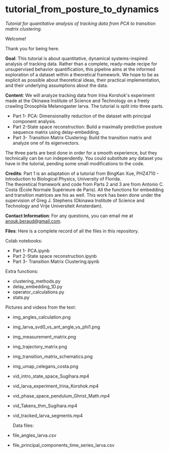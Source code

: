 # tutorial_from_posture_to_dynamics
$\textit{Tutorial for quantitative analysis of tracking data from PCA to transition matrix clustering.}$

Welcome! 

Thank you for being here. 

$\textbf{Goal}$: This tutorial is about quantitative, dynamical systems-inspired analysis of tracking data. Rather than a complete, ready-made recipe for unsupervised behavior quantification, this pipeline aims at the informed exploration of a dataset within a theoretical framework. We hope to be as explicit as possible about theoretical ideas, their practical implementation, and their underlying assumptions about the data. 

$\textbf{Content}$: We will analyze tracking data from Irina Korshok's experiment made at the Okinawa Institute of Science and Technology on a freely crawling Drosophila Melanogaster larva. The tutorial is split into three parts. 
- Part 1- PCA: Dimensionality reduction of the dataset with principal component analysis.
- Part 2-State space reconstruction: Build a maximally predictive posture sequence matrix using delay-embedding.
- Part 3- Transition Matrix Clustering: Build the transition matrix and analyze one of its eigenvectors.

 The three parts are best done in order for a smooth experience, but they technically can be run independently. You could substitute any dataset you have in the tutorial, pending some small modifications to the code.

$\textbf{Credits}$: Part 1 is an adaptation of a tutorial from BingKan Xue, PHZ4710 - Introduction to Biological Physics, University of Florida.  
The theoretical framework and code from Parts 2 and 3 are from Antonio C. Costa (École Normale Supérieure de Paris). All the functions for embedding and transition matrices are his as well. This work has been done under the supervision of Greg J. Stephens (Okinawa Institute of Science and Technology and Vrije Universiteit Amsterdam). 

$\textbf{Contact Information}$: 
For any questions, you can email me at anouk.beraud@gmail.com. 


$\textbf{Files}$: Here is a complete record of all the files in this repository. 

Colab notebooks: 
- Part 1- PCA.ipynb
- Part 2-State space reconstruction.ipynb
- Part 3- Transition Matrix Clustering.ipynb

Extra functions: 
- clustering_methods.py
- delay_embedding_1D.py
- operator_calculations.py
- stats.py

Pictures and videos from the text: 
- img_angles_calculation.png
- img_larva_svd0_vs_ant_angle_vs_phi1.png
- img_measurement_matrix.png
- img_trajectory_matrix.png
- img_transition_matrix_schematics.png
- img_umap_celegans_costa.png
- vid_intro_state_space_Sugihara.mp4
- vid_larva_experiment_Irina_Korshok.mp4
- vid_phase_space_pendulum_Ghrist_Math.mp4
- vid_Takens_thm_Sugihara.mp4
- vid_tracked_larva_segments.mp4

  Data files:
- file_angles_larva.csv
- file_principal_components_time_series_larva.csv



